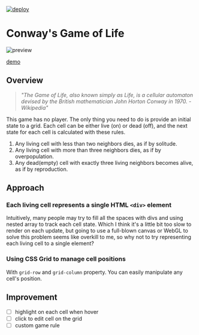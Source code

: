 [![deploy](https://github.com/krikchaip/game-of-life/actions/workflows/deploy.yml/badge.svg)](https://github.com/krikchaip/game-of-life/actions/workflows/deploy.yml)

# Conway's Game of Life

![preview](https://media.giphy.com/media/XGJY08szoq1dnGsaUf/giphy.gif)

[demo](https://game-of-life-krikchaip.vercel.app)

## Overview

> _"The Game of Life, also known simply as Life, is a cellular automaton devised by the British mathematician John Horton Conway in 1970.
> \- Wikipedia"_

This game has no player. The only thing you need to do is provide an initial state to a grid. Each cell can be either live (on) or dead (off), and the next state for each cell is calculated with these rules.

1. Any living cell with less than two neighbors dies, as if by solitude.
2. Any living cell with more than three neighbors dies, as if by overpopulation.
3. Any dead(empty) cell with exactly three living neighbors becomes alive, as if by reproduction.

## Approach

### Each living cell represents a single HTML `<div>` element

Intuitively, many people may try to fill all the spaces with divs and using nested array to track each cell state. Which I think it's a little bit too slow to render on each update, but going to use a full-blown canvas or WebGL to solve this problem seems like overkill to me, so why not to try representing each living cell to a single element?

### Using CSS Grid to manage cell positions

With `grid-row` and `grid-column` property. You can easily manipulate any cell's position.

## Improvement

- [ ] highlight on each cell when hover
- [ ] click to edit cell on the grid
- [ ] custom game rule

